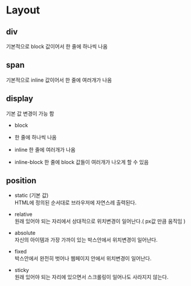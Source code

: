 # Layout

## div
기본적으로 block 값이어서 한 줄에 하나씩 나옴

## span
기본적으로 inline 값이어서 한 줄에 여러개가 나옴

## display
기본 값 변경이 가능 함

* block
* 한 줄에 하나씩 나옴

* inline
한 줄에 여러개가 나옴

* inline-block
한 줄에 block 값들이 여러개가 나오게 할 수 있음

## position
* static (기본 값)  
HTML에 정의된 순서대로 브라우저에 자연스레 출력된다.  

* relative  
원래 있어야 되는 자리에서 상대적으로 위치변경이 일어난다.( px값 만큼 움직임 )  

* absolute  
자신의 아이템과 가장 가까이 있는 박스안에서 위치변경이 일어난다.   

* fixed  
박스안에서 완전히 벗어나 웹페이지 안에서 위치변경이 일어난다.  

* sticky  
원래 있어야 되는 자리에 있으면서 스크롤링이 일어나도 사라지지 않는다.
